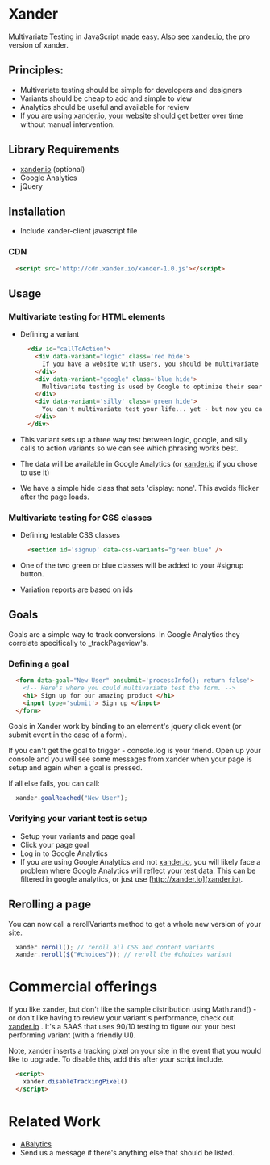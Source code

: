 # Xander 

Multivariate Testing in JavaScript made easy.  Also see [xander.io](http://xander.io), the pro version of xander.

## Principles:

* Multivariate testing should be simple for developers and designers
* Variants should be cheap to add and simple to view
* Analytics should be useful and available for review
* If you are using [xander.io](http://xander.io), your website should get better over time without manual intervention.

## Library Requirements

* [xander.io](http://xander.io) (optional)
* Google Analytics 
* jQuery

## Installation

* Include xander-client javascript file

### CDN 

```html
  <script src='http://cdn.xander.io/xander-1.0.js'></script>
```

## Usage

### Multivariate testing for HTML elements 

* Defining a variant
    ```html
      <div id="callToAction">
        <div data-variant="logic" class='red hide'>
          If you have a website with users, you should be multivariate testing.  It's the only way to ensure your changes are actually what users want.
        </div>
        <div data-variant="google" class='blue hide'>
          Multivariate testing is used by Google to optimize their search results.
        </div>
        <div data-variant='silly' class='green hide'>
          You can't multivariate test your life... yet - but now you can easily multivariate test your websites!
        </div>
      </div>
    ```

* This variant sets up a three way test between logic, google, and silly calls to action variants so we can see which phrasing works best. 
* The data will be available in Google Analytics (or [xander.io](http://xander.io) if you chose to use it)
* We have a simple hide class that sets 'display: none'.  This avoids flicker after the page loads.

### Multivariate testing for CSS classes

* Defining testable CSS classes
    ```html 
      <section id='signup' data-css-variants="green blue" />
    ```

* One of the two green or blue classes will be added to your #signup button.
* Variation reports are based on ids 

## Goals

Goals are a simple way to track conversions.  In Google Analytics they correlate specifically to _trackPageview's.

### Defining a goal

```html
  <form data-goal="New User" onsubmit='processInfo(); return false'>
    <!-- Here's where you could multivariate test the form. -->
    <h1> Sign up for our amazing product </h1>
    <input type='submit'> Sign up </input>
  </form>
```

Goals in Xander work by binding to an element's jquery click event (or submit event in the case of a form).  

If you can't get the goal to trigger - console.log is your friend.  Open up your console and you will see some messages from xander when your page is setup and again when a goal is pressed.

If all else fails, you can call:

```javascript
  xander.goalReached("New User");
```


### Verifying your variant test is setup
<!--
#### Step 1 - Verify Goals

* use ?showVariants=true in your test URL.
* the current variant selected and goals completed this session are shown at the top of the page.
* click your goal
* watch your goal count increase

---

#### Step 2 - verify with Google Analytics
-->
* Setup your variants and page goal
* Click your page goal
* Log in to Google Analytics
* If you are using Google Analytics and not [xander.io](xander.io), you will likely face a problem where Google Analytics will reflect your test data.  This can be filtered in google analytics, or just use [http://xander.io](xander.io).

## Rerolling a page

You can now call a rerollVariants method to get a whole new version of your site.

```js
  xander.reroll(); // reroll all CSS and content variants
  xander.reroll($("#choices")); // reroll the #choices variant
```

# Commercial offerings

If you like xander, but don't like the sample distribution using Math.rand() - or don't like having to review your variant's performance, check out [xander.io](http://xander.io) .  It's a SAAS that uses 90/10 testing to figure out your best performing variant (with a friendly UI).

Note, xander inserts a tracking pixel on your site in the event that you would
like to upgrade.  To disable this, add this after your script include.
```html
  <script>
    xander.disableTrackingPixel()
  </script>
```

# Related Work

* [ABalytics](https://github.com/danmaz74/ABalytics)
* Send us a message if there's anything else that should be listed.
